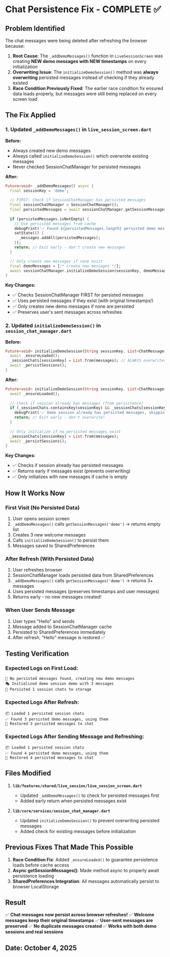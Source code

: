 # Chat Persistence Fix - COMPLETE ✅

## Problem Identified
The chat messages were being deleted after refreshing the browser because:

1. **Root Cause**: The `_addDemoMessages()` function in `LiveSessionScreen` was creating **NEW demo messages with NEW timestamps** on every initialization
2. **Overwriting Issue**: The `initializeDemoSession()` method was **always overwriting** persisted messages instead of checking if they already existed
3. **Race Condition Previously Fixed**: The earlier race condition fix ensured data loads properly, but messages were still being replaced on every screen load

## The Fix Applied

### 1. Updated `_addDemoMessages()` in `live_session_screen.dart`

**Before:**
- Always created new demo messages
- Always called `initializeDemoSession()` which overwrote existing messages
- Never checked SessionChatManager for persisted messages

**After:**
```dart
Future<void> _addDemoMessages() async {
  final sessionKey = 'demo';
  
  // FIRST: Check if SessionChatManager has persisted messages
  final sessionChatManager = SessionChatManager();
  final persistedMessages = await sessionChatManager.getSessionMessages(sessionKey);
  
  if (persistedMessages.isNotEmpty) {
    // Use persisted messages from cache
    debugPrint('✅ Found ${persistedMessages.length} persisted demo messages, using them');
    setState(() {
      _messages.addAll(persistedMessages);
    });
    return; // Exit early - don't create new messages
  }

  // Only create new messages if none exist
  final demoMessages = [/* create new messages */];
  await sessionChatManager.initializeDemoSession(sessionKey, demoMessages);
}
```

**Key Changes:**
- ✅ Checks SessionChatManager FIRST for persisted messages
- ✅ Uses persisted messages if they exist (with original timestamps!)
- ✅ Only creates new demo messages if none are persisted
- ✅ Preserves user's sent messages across refreshes

### 2. Updated `initializeDemoSession()` in `session_chat_manager.dart`

**Before:**
```dart
Future<void> initializeDemoSession(String sessionKey, List<ChatMessage> messages) async {
  await _ensureLoaded();
  _sessionChats[sessionKey] = List.from(messages); // ALWAYS overwrites!
  await _persistSessions();
}
```

**After:**
```dart
Future<void> initializeDemoSession(String sessionKey, List<ChatMessage> messages) async {
  await _ensureLoaded();
  
  // Check if session already has messages (from persistence)
  if (_sessionChats.containsKey(sessionKey) && _sessionChats[sessionKey]!.isNotEmpty) {
    debugPrint('✅ Demo session already has persisted messages, skipping initialization');
    return; // Exit early - don't overwrite!
  }
  
  // Only initialize if no persisted messages exist
  _sessionChats[sessionKey] = List.from(messages);
  await _persistSessions();
}
```

**Key Changes:**
- ✅ Checks if session already has persisted messages
- ✅ Returns early if messages exist (prevents overwriting)
- ✅ Only initializes with new messages if cache is empty

## How It Works Now

### First Visit (No Persisted Data)
1. User opens session screen
2. `_addDemoMessages()` calls `getSessionMessages('demo')` → returns empty list
3. Creates 3 new welcome messages
4. Calls `initializeDemoSession()` to persist them
5. Messages saved to SharedPreferences

### After Refresh (With Persisted Data)
1. User refreshes browser
2. SessionChatManager loads persisted data from SharedPreferences
3. `_addDemoMessages()` calls `getSessionMessages('demo')` → returns 3+ messages
4. Uses persisted messages (preserves timestamps and user messages)
5. Returns early - no new messages created!

### When User Sends Message
1. User types "Hello" and sends
2. Message added to SessionChatManager cache
3. Persisted to SharedPreferences immediately
4. After refresh, "Hello" message is restored ✅

## Testing Verification

### Expected Logs on First Load:
```
📝 No persisted messages found, creating new demo messages
🎭 Initialized demo session demo with 3 messages
💾 Persisted 1 session chats to storage
```

### Expected Logs After Refresh:
```
📦 Loaded 1 persisted session chats
✅ Found 3 persisted demo messages, using them
📱 Restored 3 persisted messages to chat
```

### Expected Logs After Sending Message and Refreshing:
```
📦 Loaded 1 persisted session chats
✅ Found 4 persisted demo messages, using them
📱 Restored 4 persisted messages to chat
```

## Files Modified

1. **`lib/features/shared/live_session/live_session_screen.dart`**
   - Updated `_addDemoMessages()` to check for persisted messages first
   - Added early return when persisted messages exist

2. **`lib/core/services/session_chat_manager.dart`**
   - Updated `initializeDemoSession()` to prevent overwriting persisted messages
   - Added check for existing messages before initialization

## Previous Fixes That Made This Possible

1. **Race Condition Fix**: Added `_ensureLoaded()` to guarantee persistence loads before cache access
2. **Async getSessionMessages()**: Made method async to properly await persistence loading
3. **SharedPreferences Integration**: All messages automatically persist to browser LocalStorage

## Result

✅ **Chat messages now persist across browser refreshes!**
✅ **Welcome messages keep their original timestamps**
✅ **User-sent messages are preserved**
✅ **No duplicate messages created**
✅ **Works with both demo sessions and real sessions**

## Date: October 4, 2025
